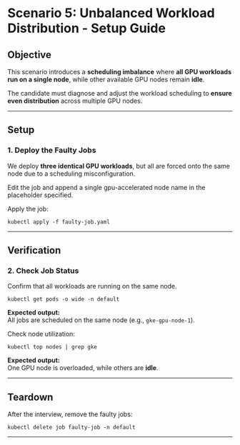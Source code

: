 # Scenario 5: Unbalanced Workload Distribution - Setup Guide

## **Objective**
This scenario introduces a **scheduling imbalance** where **all GPU workloads run on a single node**, while other available GPU nodes remain **idle**.

The candidate must diagnose and adjust the workload scheduling to **ensure even distribution** across multiple GPU nodes.

---

## **Setup**

### **1️. Deploy the Faulty Jobs**
We deploy **three identical GPU workloads**, but all are forced onto the same node due to a scheduling misconfiguration.

Edit the job and append a single gpu-accelerated node name in the placeholder specified.

Apply the job:

```
kubectl apply -f faulty-job.yaml
```

---

## **Verification**

### **2️. Check Job Status**
Confirm that all workloads are running on the same node.

```
kubectl get pods -o wide -n default
```
**Expected output:**  
All jobs are scheduled on the same node (e.g., `gke-gpu-node-1`).

Check node utilization:

```
kubectl top nodes | grep gke
```
**Expected output:**  
One GPU node is overloaded, while others are **idle**.

---

## **Teardown**
After the interview, remove the faulty jobs:

```
kubectl delete job faulty-job -n default
```

---